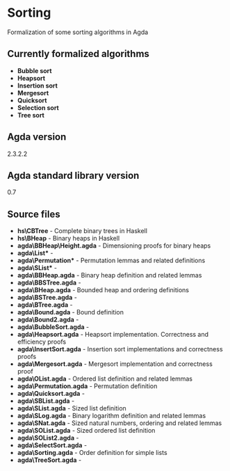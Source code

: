 # Sorting

Formalization of some sorting algorithms in Agda

## Currently formalized algorithms ##
- **Bubble sort**
- **Heapsort**
- **Insertion sort**
- **Mergesort**
- **Quicksort**
- **Selection sort**
- **Tree sort**

## Agda version ##
2.3.2.2

## Agda standard library version ##
0.7

## Source files ##
- **hs\CBTree** - Complete binary trees in Haskell
- **hs\BHeap** - Binary heaps in Haskell
- **agda\BBHeap\Height.agda** - Dimensioning proofs for binary heaps
- **agda\List\*** - 
- **agda\Permutation\*** - Permutation lemmas and related definitions
- **agda\SList\*** - 
- **agda\BBHeap.agda** - Binary heap definition and related lemmas
- **agda\BBSTree.agda** - 
- **agda\BHeap.agda** - Bounded heap and ordering definitions
- **agda\BSTree.agda** - 
- **agda\BTree.agda** - 
- **agda\Bound.agda** - Bound definition
- **agda\Bound2.agda** - 
- **agda\BubbleSort.agda** - 
- **agda\Heapsort.agda** - Heapsort implementation. Correctness and efficiency proofs
- **agda\InsertSort.agda** - Insertion sort implementations and correctness proofs
- **agda\Mergesort.agda** - Mergesort implementation and correctness proof
- **agda\OList.agda** - Ordered list definition and related lemmas
- **agda\Permutation.agda** - Permutation definition
- **agda\Quicksort.agda** - 
- **agda\SBList.agda** - 
- **agda\SList.agda** - Sized list definition
- **agda\SLog.agda** - Binary logarithm definition and related lemmas
- **agda\SNat.agda** - Sized natural numbers, ordering and related lemmas
- **agda\SOList.agda** - Sized ordered list definition
- **agda\SOList2.agda** - 
- **agda\SelectSort.agda** - 
- **agda\Sorting.agda** - Order definition for simple lists
- **agda\TreeSort.agda** - 
